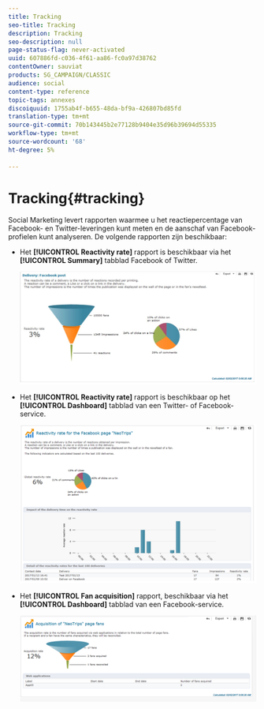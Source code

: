```yaml
---
title: Tracking
seo-title: Tracking
description: Tracking
seo-description: null
page-status-flag: never-activated
uuid: 607886fd-c036-4f61-aa86-fc0a97d38762
contentOwner: sauviat
products: SG_CAMPAIGN/CLASSIC
audience: social
content-type: reference
topic-tags: annexes
discoiquuid: 1755ab4f-b655-48da-bf9a-426807bd85fd
translation-type: tm+mt
source-git-commit: 70b143445b2e77128b9404e35d96b39694d55335
workflow-type: tm+mt
source-wordcount: '68'
ht-degree: 5%

---
```



# Tracking{#tracking}

Social Marketing levert rapporten waarmee u het reactiepercentage van Facebook- en Twitter-leveringen kunt meten en de aanschaf van Facebook-profielen kunt analyseren. De volgende rapporten zijn beschikbaar:

* Het **[!UICONTROL Reactivity rate]** rapport is beschikbaar via het **[!UICONTROL Summary]** tabblad Facebook of Twitter.

   ![](assets/social_report_3.png)

* Het **[!UICONTROL Reactivity rate]** rapport is beschikbaar op het **[!UICONTROL Dashboard]** tabblad van een Twitter- of Facebook-service.

   ![](assets/social_report_2.png)

* Het **[!UICONTROL Fan acquisition]** rapport, beschikbaar via het **[!UICONTROL Dashboard]** tabblad van een Facebook-service.

   ![](assets/social_report_1.png)

